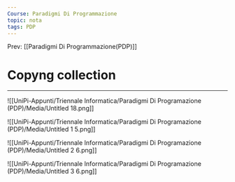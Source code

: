 ```yaml
---
Course: Paradigmi Di Programmazione
topic: nota
tags: PDP
---
```


Prev: [[Paradigmi Di Programmazione(PDP)]]

# Copyng collection
---


![[UniPi-Appunti/Triennale Informatica/Paradigmi Di Programazione (PDP)/Media/Untitled 18.png]]

![[UniPi-Appunti/Triennale Informatica/Paradigmi Di Programazione (PDP)/Media/Untitled 1 5.png]]

![[UniPi-Appunti/Triennale Informatica/Paradigmi Di Programazione (PDP)/Media/Untitled 2 6.png]]

![[UniPi-Appunti/Triennale Informatica/Paradigmi Di Programazione (PDP)/Media/Untitled 3 6.png]]
